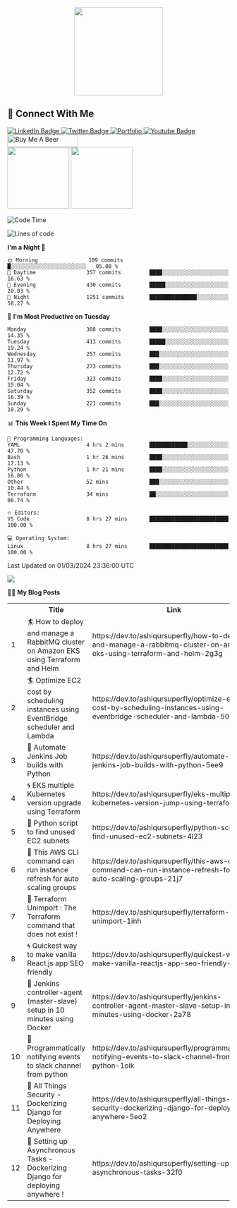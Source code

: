<div id="header" align="center">
  <img src="https://media.giphy.com/media/M9gbBd9nbDrOTu1Mqx/giphy.gif" width="200"/>
</div>

## :speech_balloon: Connect With Me
<div id="badges">
  <a href="https://www.linkedin.com/in/ashiq-buet16">
    <img src="https://img.shields.io/badge/LinkedIn-blue?style=for-the-badge&logo=linkedin&logoColor=white" alt="LinkedIn Badge"/>
  </a>
  <a href="https://dev.to/ashiqursuperfly">
    <img src="https://img.shields.io/badge/dev.to-black?style=for-the-badge&logo=dev.to&logoColor=white" alt="Twitter Badge"/>
  </a>
  <a href="https://ashiqur-rahman-buet16.herokuapp.com/">
    <img src='https://img.shields.io/badge/Portfolio-9cf?style=for-the-badge&logoColor=white' alt="Portfolio"/>
  </a> 
  <a href="https://stackoverflow.com/users/10498418/because-im-batman">
    <img src="https://img.shields.io/badge/stackoverflow-orange?style=for-the-badge&logo=stack-overflow&logoColor=white" alt="Youtube Badge"/>
  </a>
 <a href="https://www.buymeacoffee.com/ashiqurrahman" target="_blank"><img src="https://www.buymeacoffee.com/assets/img/custom_images/orange_img.png" alt="Buy Me A Beer" style="height: 28px !important;width: 160px !important;box-shadow: 0px 3px 2px 0px rgba(190, 190, 190, 0.5) !important;-webkit-box-shadow: 0px 3px 2px 0px rgba(190, 190, 190, 0.5) !important;" ></a>
</div>
<div>
<img src="https://github-readme-streak-stats.herokuapp.com/?user=ashiqursuperfly" height=140/> <img src="https://stackoverflow-card.vercel.app/?userID=10498418" height=140/>  
</div>

<!--START_SECTION:waka-->
![Code Time](http://img.shields.io/badge/Code%20Time-1%2C711%20hrs%202%20mins-blue)

![Lines of code](https://img.shields.io/badge/From%20Hello%20World%20I%27ve%20Written-15.5%20million%20lines%20of%20code-blue)

**I'm a Night 🦉** 

```text
🌞 Morning                109 commits         █░░░░░░░░░░░░░░░░░░░░░░░░   05.08 % 
🌆 Daytime                357 commits         ████░░░░░░░░░░░░░░░░░░░░░   16.63 % 
🌃 Evening                430 commits         █████░░░░░░░░░░░░░░░░░░░░   20.03 % 
🌙 Night                  1251 commits        ███████████████░░░░░░░░░░   58.27 % 
```
📅 **I'm Most Productive on Tuesday** 

```text
Monday                   308 commits         ████░░░░░░░░░░░░░░░░░░░░░   14.35 % 
Tuesday                  413 commits         █████░░░░░░░░░░░░░░░░░░░░   19.24 % 
Wednesday                257 commits         ███░░░░░░░░░░░░░░░░░░░░░░   11.97 % 
Thursday                 273 commits         ███░░░░░░░░░░░░░░░░░░░░░░   12.72 % 
Friday                   323 commits         ████░░░░░░░░░░░░░░░░░░░░░   15.04 % 
Saturday                 352 commits         ████░░░░░░░░░░░░░░░░░░░░░   16.39 % 
Sunday                   221 commits         ███░░░░░░░░░░░░░░░░░░░░░░   10.29 % 
```


📊 **This Week I Spent My Time On** 

```text
💬 Programming Languages: 
YAML                     4 hrs 2 mins        ████████████░░░░░░░░░░░░░   47.70 % 
Bash                     1 hr 26 mins        ████░░░░░░░░░░░░░░░░░░░░░   17.13 % 
Python                   1 hr 21 mins        ████░░░░░░░░░░░░░░░░░░░░░   16.06 % 
Other                    52 mins             ███░░░░░░░░░░░░░░░░░░░░░░   10.44 % 
Terraform                34 mins             ██░░░░░░░░░░░░░░░░░░░░░░░   06.74 % 

🔥 Editors: 
VS Code                  8 hrs 27 mins       █████████████████████████   100.00 % 

💻 Operating System: 
Linux                    8 hrs 27 mins       █████████████████████████   100.00 % 
```


 Last Updated on 01/03/2024 23:36:00 UTC
<!--END_SECTION:waka-->

<img src="https://github-readme-stats.vercel.app/api/wakatime?username=ashiqursuperfly&layout=compact"/>

✍🏻 **My Blog Posts** 
<table>
  <tr><th></th><th>Title</th><th>Link</th><th>Keywords</th></tr>
 <!-- BLOG-POST-LIST:START --><tr><td>1</td><td>🏄 How to deploy and manage a RabbitMQ cluster on Amazon EKS using Terraform and Helm</td><td>https://dev.to/ashiqursuperfly/how-to-deploy-and-manage-a-rabbitmq-cluster-on-amazon-eks-using-terraform-and-helm-2g3g</td><td>rabbitmq, kubernetes, helm, terraform</td></tr><tr><td>2</td><td>🏄 Optimize EC2 cost by scheduling instances using EventBridge scheduler and Lambda</td><td>https://dev.to/ashiqursuperfly/optimize-ec2-cost-by-scheduling-instances-using-eventbridge-scheduler-and-lambda-50fo</td><td>aws, lambda, devops</td></tr><tr><td>3</td><td>🧿 Automate Jenkins Job builds with Python</td><td>https://dev.to/ashiqursuperfly/automate-jenkins-job-builds-with-python-5ee9</td><td>jenkins, python, automation, ansible</td></tr><tr><td>4</td><td>🌀 EKS multiple Kubernetes version upgrade using Terraform</td><td>https://dev.to/ashiqursuperfly/eks-multiple-kubernetes-version-jump-using-terraform-lp7</td><td>aws, terraform, kubernetes</td></tr><tr><td>5</td><td>🎨 Python script to find unused EC2 subnets</td><td>https://dev.to/ashiqursuperfly/python-script-to-find-unused-ec2-subnets-4l23</td><td>python, aws</td></tr><tr><td>6</td><td>💫 This AWS CLI command can run instance refresh for auto scaling groups</td><td>https://dev.to/ashiqursuperfly/this-aws-cli-command-can-run-instance-refresh-for-auto-scaling-groups-21j7</td><td>aws, kubernetes</td></tr><tr><td>7</td><td>🎈 Terraform Unimport : The Terraform command that does not exist !</td><td>https://dev.to/ashiqursuperfly/terraform-unimport-1inh</td><td>terraform, devops</td></tr><tr><td>8</td><td>🌀 Quickest way to make vanilla React.js app SEO friendly</td><td>https://dev.to/ashiqursuperfly/quickest-way-to-make-vanilla-reactjs-app-seo-friendly-5717</td><td>react, seo</td></tr><tr><td>9</td><td>🎨 Jenkins controller-agent &lpar;master-slave&rpar; setup in 10 minutes using Docker</td><td>https://dev.to/ashiqursuperfly/jenkins-controller-agent-master-slave-setup-in-10-minutes-using-docker-2a78</td><td>jenkins, docker</td></tr><tr><td>10</td><td>🤖 Programmatically notifying events to slack channel from python</td><td>https://dev.to/ashiqursuperfly/programmatically-notifying-events-to-slack-channel-from-python-1oik</td><td>devops, productivity</td></tr><tr><td>11</td><td>🚀 All Things Security - Dockerizing Django for Deploying Anywhere</td><td>https://dev.to/ashiqursuperfly/all-things-security-dockerizing-django-for-deploying-anywhere-5eo2</td><td>django, devops, docker, security</td></tr><tr><td>12</td><td>🤖 Setting up Asynchronous Tasks - Dockerizing Django for deploying anywhere !</td><td>https://dev.to/ashiqursuperfly/setting-up-asynchronous-tasks-32f0</td><td>django, celery, rabbitmq, docker</td></tr><!-- BLOG-POST-LIST:END -->
</table>
 
<!-- ![Top Langs](https://github-readme-stats.vercel.app/api/top-langs/?username=ashiqursuperfly&layout=compact) -->
<!--


Here are some ideas to get you started:

- 🔭 I’m currently working on ...
- 🌱 I’m currently learning ...
- 👯 I’m looking to collaborate on ...
- 🤔 I’m looking for help with ...
- 💬 Ask me about ...
- 📫 How to reach me: ...
- 😄 Pronouns: ...
- ⚡ Fun fact: ...
-->
